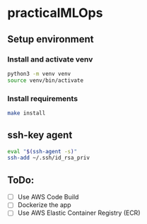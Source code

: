 # practicalMLOps

## Setup environment

### Install and activate venv
```bash
python3 -m venv venv
source venv/bin/activate
```

### Install requirements
```bash
make install
```

## ssh-key agent
```bash
eval "$(ssh-agent -s)" 
ssh-add ~/.ssh/id_rsa_priv
```

## ToDo:
- [ ] Use AWS Code Build
- [ ] Dockerize the app
- [ ] Use AWS Elastic Container Registry (ECR)